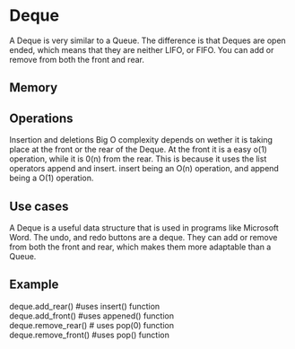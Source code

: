 <h1>Deque</h1>
<p1>A Deque is very similar to a Queue. The difference is that Deques are open ended, which means that they are neither LIFO, or FIFO. You can add or remove from both the front and rear.</p1>
<h2>Memory</h2>
<h2>Operations</h2>
<p1> Insertion and deletions Big O complexity depends on wether it is taking place at the front or the rear of the Deque. At the front it is a easy o(1) operation, while it is 0(n) from the rear. This is because it uses the list operators append and insert. insert being an O(n) operation, and append being a O(1) operation.</p1> 
<h2>Use cases</h2>
<p1> A Deque is a useful data structure that is used in programs like Microsoft Word. The undo, and redo buttons are a deque. They can add or remove from both the front and rear, which makes them more adaptable than a Queue. </p1>
<h2>Example</h2>
<p1> deque.add_rear() #uses insert() function<br/> deque.add_front() #uses appened() function <br/> deque.remove_rear()
  # uses pop(0) function <br/>deque.remove_front() #uses pop() function

